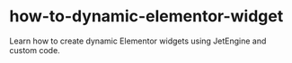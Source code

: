 # how-to-dynamic-elementor-widget
Learn how to create dynamic Elementor widgets using JetEngine and custom code.
